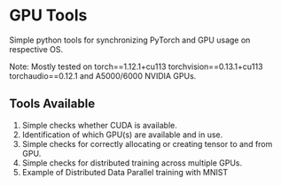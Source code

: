 # GPU Tools

Simple python tools for synchronizing PyTorch and GPU usage on respective OS.

Note: Mostly tested on torch==1.12.1+cu113 torchvision==0.13.1+cu113 torchaudio==0.12.1 and A5000/6000 NVIDIA GPUs.

## Tools Available

1. Simple checks whether CUDA is available.
2. Identification of which GPU(s) are available and in use.
3. Simple checks for correctly allocating or creating tensor to and from GPU.
4. Simple checks for distributed training across multiple GPUs.
5. Example of Distributed Data Parallel training with MNIST
